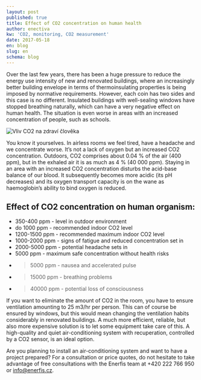 ```yaml
---
layout: post
published: true
title: Effect of CO2 concentration on human health
author: enectiva
kw: 'CO2, monitoring, CO2 measurement'
date: 2017-05-18
en: blog
slug: en
schema: blog
---
```


Over the last few years, there has been a huge pressure to reduce the energy use intensity of new and renovated buildings, where an increasingly better building envelope in terms of thermoinsulating properties is being imposed by normative requirements. However, each coin has two sides and this case is no different. Insulated buildings with well-sealing windows have stopped breathing naturally, which can have a very negative effect on human health. The situation is even worse in areas with an increased concentration of people, such as schools.

<img src="/img/blog/monitoring_CO2_lr.jpg" alt="Vliv CO2 na zdraví člověka" class="center">

You know it yourselves. In airless rooms we feel tired, have a headache and we concentrate worse. It’s not a lack of oxygen but an increased CO2 concentration. Outdoors, CO2 comprises about 0.04 % of the air (400 ppm), but in the exhaled air it is as much as 4 % (40 000 ppm). Staying in an area with an increased CO2 concentration disturbs the acid-base balance of our blood. It subsequently becomes more acidic (its pH decreases) and its oxygen transport capacity is on the wane as haemoglobin’s ability to bind oxygen is reduced. 

## Effect of CO2 concentration on human organism:

- 350-400 ppm     -	level in outdoor environment
- do 1000 ppm	    - recommended indoor CO2 level
- 1200-1500 ppm	  - recommended maximum indoor CO2 level
- 1000-2000 ppm	  - signs of fatigue and reduced concentration set in
- 2000-5000 ppm	  - potential headache sets in
- 5000 ppm	      - maximum safe concentration without health risks
- > 5000 ppm	    - nausea and accelerated pulse
- > 15000 ppm	    - breathing problems
- > 40000 ppm	    - potential loss of consciousness

If you want to eliminate the amount of CO2 in the room, you have to ensure ventilation amounting to 25 m3/hr per person. This can of course be ensured by windows, but this would mean changing the ventilation habits considerably in renovated buildings. A much more efficient, reliable, but also more expensive solution is to let some equipment take care of this. A high-quality and quiet air-conditioning system with recuperation, controlled by a CO2 sensor, is an ideal option.

Are you planning to install an air-conditioning system and want to have a project prepared? For a consultation or price quotes, do not hesitate to take advantage of free consultations with the Enerfis team at +420 222 766 950 or info@enerfis.cz.




